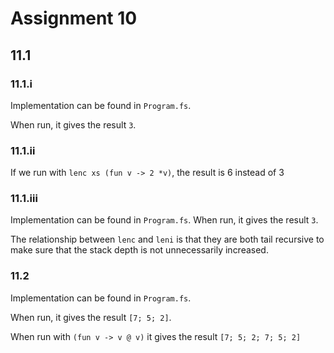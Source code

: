 # Assignment 10

## 11.1


### 11.1.i

Implementation can be found in `Program.fs`.

When run, it gives the result `3`.

### 11.1.ii

If we run with `lenc xs (fun v -> 2 *v)`, the result is 6 instead of 3

### 11.1.iii

Implementation can be found in `Program.fs`.
When run, it gives the result `3`.

The relationship between `lenc` and `leni` is that they are both tail recursive to make sure that the stack depth 
is not unnecessarily increased.

### 11.2

Implementation can be found in `Program.fs`.

When run, it gives the result `[7; 5; 2]`.

When run with `(fun v -> v @ v)` it gives the result `[7; 5; 2; 7; 5; 2]`

